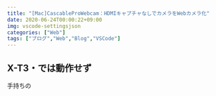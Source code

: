 ```yaml
---
title: "[Mac]CascableProWebcam：HDMIキャプチャなしでカメラをWebカメラ化"
date: 2020-06-24T00:00:22+09:00
img: vscode-settingsjson
categories: ["Web"]
tags: ["ブログ","Web","Blog","VSCode"]
---
```


## 

## X-T3・では動作せず

手持ちの
